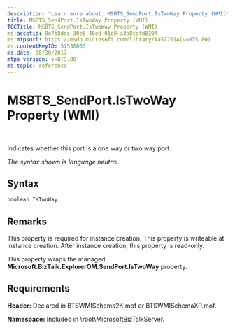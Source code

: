 ```yaml
---
description: "Learn more about: MSBTS_SendPort.IsTwoWay Property (WMI)"
title: MSBTS_SendPort.IsTwoWay Property (WMI)
TOCTitle: MSBTS_SendPort.IsTwoWay Property (WMI)
ms:assetid: 9e7b8ddc-30e6-46ed-91e8-a3a8cdfd8304
ms:mtpsurl: https://msdn.microsoft.com/library/Aa577614(v=BTS.80)
ms:contentKeyID: 51530063
ms.date: 08/30/2017
mtps_version: v=BTS.80
ms.topic: reference
---
```


# MSBTS\_SendPort.IsTwoWay Property (WMI)

 

Indicates whether this port is a one way or two way port.

*The syntax shown is language neutral.*

## Syntax

```C#
boolean IsTwoWay;  
```

## Remarks

This property is required for instance creation. This property is writeable at instance creation. After instance creation, this property is read-only.

This property wraps the managed **Microsoft.BizTalk.ExplorerOM.SendPort.IsTwoWay** property.

## Requirements

**Header:** Declared in BTSWMISchema2K.mof or BTSWMISchemaXP.mof.

**Namespace:** Included in \\root\\MicrosoftBizTalkServer.

